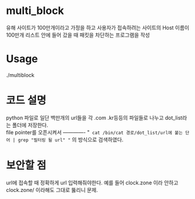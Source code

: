 # multi_block
유해 사이트가 100만개이라고 가정을 하고 사용자가 접속하려는 사이트의 Host 이름이 100만개 리스트 안에 들어 갔을 때 패킷을 차단하는 프로그램을 작성 <br />

# Usage
./multiblock

# 코드 설명
python 파일로 일단 백만개의 url들을 각 .com .kr등등의 파일들로 나누고 dot_list라는 폴더에 저장한다. <br />
file pointer를 오픈시켜서 
————-
"`
cat /bin/cat 경로/dot_list/url에 붙는 단어 | grep "필터링 될 url"
"`
의 방식으로 검색하였다.

# 보안할 점
url에 접속할 때 정확하게 url 입력해줘야한다.
예를 들어 clock.zone 이라 안하고 clock.zone/ 이라해도 그대로 뚫리니 문제.
